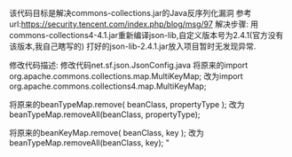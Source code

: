 该代码目标是解决commons-collections.jar的Java反序列化漏洞
参考url:https://security.tencent.com/index.php/blog/msg/97
解决步骤:
用commons-collections4-4.1.jar重新编译json-lib,自定义版本号为2.4.1(官方没有该版本,我自己瞎写的)
打好的json-lib-2.4.1.jar放入项目暂时无发现异常.

修改代码描述:
修改代码net.sf.json.JsonConfig.java
将原来的import org.apache.commons.collections.map.MultiKeyMap;
改为import org.apache.commons.collections4.map.MultiKeyMap;

将原来的beanTypeMap.remove( beanClass, propertyType );
改为beanTypeMap.removeAll(beanClass, propertyType);

将原来的beanKeyMap.remove( beanClass, key );
改为beanTypeMap.removeAll(beanClass, key);
"